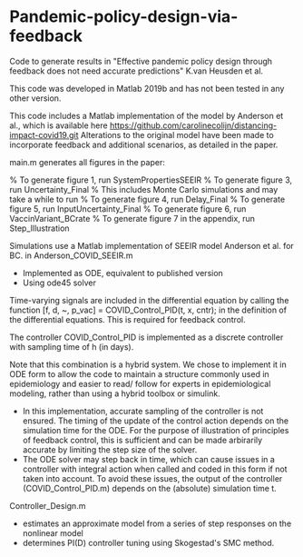 # Pandemic-policy-design-via-feedback
Code to generate results in "Effective pandemic policy design through feedback does not need accurate predictions" K.van Heusden et al. 

This code was developed in Matlab 2019b and has not been tested in any other version. 

This code includes a Matlab implementation of the model by Anderson et al., which is available here
https://github.com/carolinecolijn/distancing-impact-covid19.git
Alterations to the original model have been made to incorporate feedback and additional scenarios, as detailed in the paper. 

main.m generates all figures in the paper: 

% To generate figure 1, run SystemPropertiesSEEIR
% To generate figure 3, run Uncertainty_Final
    % This includes Monte Carlo simulations and may take a while to run
% To generate figure 4, run Delay_Final
% To generate figure 5, run InputUncertainty_Final
% To generate figure 6, run VaccinVariant_BCrate
% To generate figure 7 in the appendix, run Step_Illustration

Simulations use a Matlab implementation of SEEIR model Anderson et al. for BC. 
in Anderson_COVID_SEEIR.m
- Implemented as ODE, equivalent to published version
- Using ode45 solver

Time-varying signals are included in the differential equation by calling the function
[f, d, ~, p_vac] = COVID_Control_PID(t, x, cntr); in the definition of the differential equations. 
This is required for feedback control. 

The controller COVID_Control_PID is implemented as a discrete controller with
sampling time of h (in days). 

Note that this combination is a hybrid system. We chose to implement it in ODE form
 to allow the code to maintain a structure commonly used in epidemiology and 
easier to read/ follow for experts in epidemiological modeling, 
rather than using a hybrid toolbox or simulink. 
- In this implementation, accurate sampling of the controller is
not ensured. The timing of the update of the control action depends on
the simulation time for the ODE. For the purpose of illustration of principles 
of feedback control, this is sufficient and can be made arbirarily accurate by limiting
the step size of the solver. 
- The ODE solver may step back in time, which can cause issues in a controller with 
integral action when called and coded in this form if not taken into account.
To avoid these issues, the output of the controller (COVID_Control_PID.m) 
depends on the (absolute) simulation time t. 

Controller_Design.m
- estimates an approximate model from a series of step responses on the nonlinear model
- determines PI(D) controller tuning using Skogestad's SMC method. 
